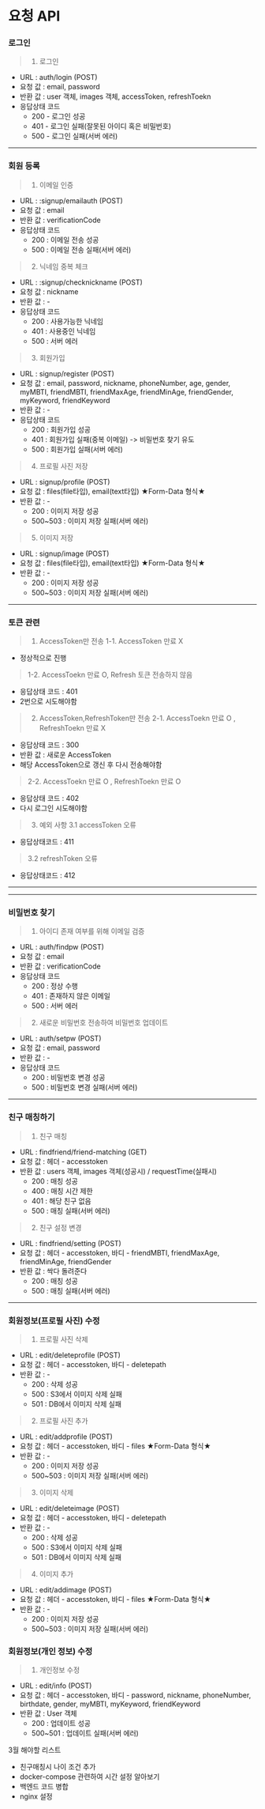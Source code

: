 # 요청 API

### 로그인

> 1. 로그인
- URL : auth/login (POST)
- 요청 값 : email, password
- 반환 값 : user 객체, images 객체, accessToken, refreshToekn
- 응답상태 코드  
  - 200 - 로그인 성공   
  - 401 - 로그인 실패(잘못된 아이디 혹은 비밀번호)
  - 500 - 로그인 실패(서버 에러)   

-----
### 회원 등록

> 1. 이메일 인증
- URL : :signup/emailauth (POST)
- 요청 값 : email
- 반환 값 : verificationCode  
- 응답상태 코드   
  - 200 : 이메일 전송 성공   
  - 500 : 이메일 전송 실패(서버 에러)   

> 2. 닉네임 중복 체크
- URL : :signup/checknickname (POST)
- 요청 값 : nickname
- 반환 값 : -   
- 응답상태 코드  
  - 200 : 사용가능한 닉네임   
  - 401 : 사용중인 닉네임   
  - 500 : 서버 에러   

> 3. 회원가입
- URL : signup/register (POST)
- 요청 값 : email, password, nickname, phoneNumber, age, gender, myMBTI, friendMBTI, friendMaxAge, friendMinAge, friendGender, myKeyword, friendKeyword
- 반환 값 : -   
- 응답상태 코드  
  - 200 : 회원가입 성공   
  - 401 : 회원가입 실패(중복 이메일) -> 비밀번호 찾기 유도   
  - 500 : 회원가입 실패(서버 에러)   

> 4. 프로필 사진 저장
- URL : signup/profile (POST)
- 요청 값 : files(file타입), email(text타입) ★Form-Data 형식★
- 반환 값 : -   
  - 200 : 이미지 저장 성공
  - 500~503 : 이미지 저장 실패(서버 에러)

> 5. 이미지 저장
- URL : signup/image (POST)
- 요청 값 : files(file타입), email(text타입) ★Form-Data 형식★
- 반환 값 : -   
  - 200 : 이미지 저장 성공
  - 500~503 : 이미지 저장 실패(서버 에러)


-----
### 토큰 관련
> 1. AccessToken만 전송
  > 1-1. AccessToken 만료 X
  - 정상적으로 진행
  > 1-2. AccessToekn 만료 O, Refresh 토큰 전송하지 않음
  - 응답상태 코드 : 401
  - 2번으로 시도해야함
> 2. AccessToken,RefreshToken만 전송
  > 2-1. AccessToekn 만료 O , RefreshToekn 만료 X
  - 응답상태 코드 : 300
  - 반환 값 : 새로운 AccessToken
  - 해당 AccessToken으로 갱신 후 다시 전송해야함
  > 2-2. AccessToekn 만료 O , RefreshToekn 만료 O
  - 응답상태 코드 : 402
  - 다시 로그인 시도해야함
> 3. 예외 사항
  > 3.1 accessToken 오류
  - 응답상태코드 : 411
  > 3.2 refreshToken 오류
  - 응답상태코드 : 412
-----


-----
### 비밀번호 찾기
> 1. 아이디 존재 여부를 위해 이메일 검증
- URL : auth/findpw (POST)
- 요청 값 : email
- 반환 값 : verificationCode 
- 응답상태 코드    
  - 200 : 정상 수행   
  - 401 : 존재하지 않은 이메일   
  - 500 : 서버 에러   

> 2. 새로운 비밀번호 전송하여 비밀번호 업데이트
- URL : auth/setpw (POST)
- 요청 값 : email, password
- 반환 값 : -   
- 응답상태 코드  
  - 200 : 비밀번호 변경 성공   
  - 500 : 비밀번호 변경 실패(서버 에러)   

-----
### 친구 매칭하기
> 1. 친구 매칭
- URL : findfriend/friend-matching (GET)
- 요청 값 : 헤더 - accesstoken
- 반환 값 : users 객체, images 객체(성공시) / requestTime(실패시)
  - 200 : 매칭 성공 
  - 400 : 매칭 시간 제한
  - 401 : 해당 친구 없음
  - 500 : 매칭 실패(서버 에러)   

> 2. 친구 설정 변경
- URL : findfriend/setting (POST)
- 요청 값 : 헤더 - accesstoken, 바디 - friendMBTI, friendMaxAge, friendMinAge, friendGender
- 반환 값 : 싹다 돌려준다
  - 200 : 매칭 성공 
  - 500 : 매칭 실패(서버 에러)   

-----
### 회원정보(프로필 사진) 수정
> 1. 프로필 사진 삭제
- URL : edit/deleteprofile (POST)
- 요청 값 : 헤더 - accesstoken, 바디 - deletepath 
- 반환 값 : -
  - 200 : 삭제 성공
  - 500 : S3에서 이미지 삭제 실패
  - 501 : DB에서 이미지 삭제 실패  

> 2. 프로필 사진 추가
- URL : edit/addprofile (POST)
- 요청 값 : 헤더 - accesstoken, 바디 - files ★Form-Data 형식★
- 반환 값 : -
  - 200 : 이미지 저장 성공
  - 500~503 : 이미지 저장 실패(서버 에러)

> 3. 이미지 삭제
- URL : edit/deleteimage (POST)
- 요청 값 : 헤더 - accesstoken, 바디 - deletepath 
- 반환 값 : -
  - 200 : 삭제 성공
  - 500 : S3에서 이미지 삭제 실패
  - 501 : DB에서 이미지 삭제 실패   

> 4. 이미지 추가
- URL : edit/addimage (POST)
- 요청 값 : 헤더 - accesstoken, 바디 - files ★Form-Data 형식★
- 반환 값 : -
  - 200 : 이미지 저장 성공
  - 500~503 : 이미지 저장 실패(서버 에러)

### 회원정보(개인 정보) 수정
> 1. 개인정보 수정
- URL : edit/info (POST)
- 요청 값 : 헤더 - accesstoken, 바디 - password, nickname, phoneNumber, birthdate, gender, myMBTI, myKeyword, friendKeyword
- 반환 값 : User 객체
  - 200 : 업데이트 성공
  - 500~501 : 업데이트 실패(서버 에러)

3월 해야할 리스트
- 친구매칭시 나이 조건 추가
- docker-compose 관련하여 시간 설정 알아보기
- 백엔드 코드 병합
- nginx 설정

